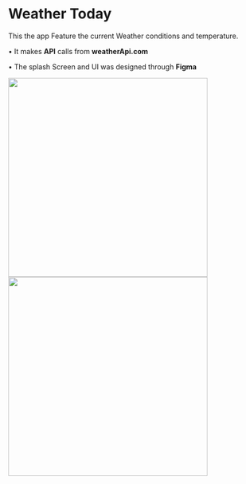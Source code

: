# Weather Today
This the app Feature the current Weather conditions and temperature.

• It makes **API** calls from **weatherApi.com**

• The splash Screen and UI was designed through **Figma**

<img src="https://github.com/isarthaksharma1092/Weather-Today/assets/75194408/fc0d0c00-1ca5-4f01-ad59-56f70a92eee5" hight="500" width="400" />
<img src="https://github.com/isarthaksharma1092/Weather-Today/assets/75194408/ee144a32-67ba-4ce0-9910-bb9534ebb86e" hight="510" width="400" />
